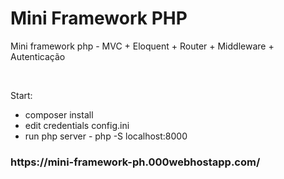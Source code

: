 <h1>Mini Framework PHP</h1>
<p>
Mini framework php - MVC + Eloquent + Router + Middleware + Autenticação
</p>
<br>
<p>
Start: 
</p>
<ul>
<li>
composer install <br>
</li>
<li>
edit credentials config.ini <br>
</li>
<li>
run php server - php -S localhost:8000
</li>
</ul>

<h3>https://mini-framework-ph.000webhostapp.com/</h3>
